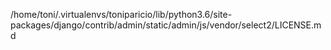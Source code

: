 /home/toni/.virtualenvs/toniparicio/lib/python3.6/site-packages/django/contrib/admin/static/admin/js/vendor/select2/LICENSE.md